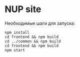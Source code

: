 # NUP site

Необходимые шаги для запуска:

```
npm install
cd frontend && npm build
cd ../common && npm build
cd frontend && npm build
npm start
```
